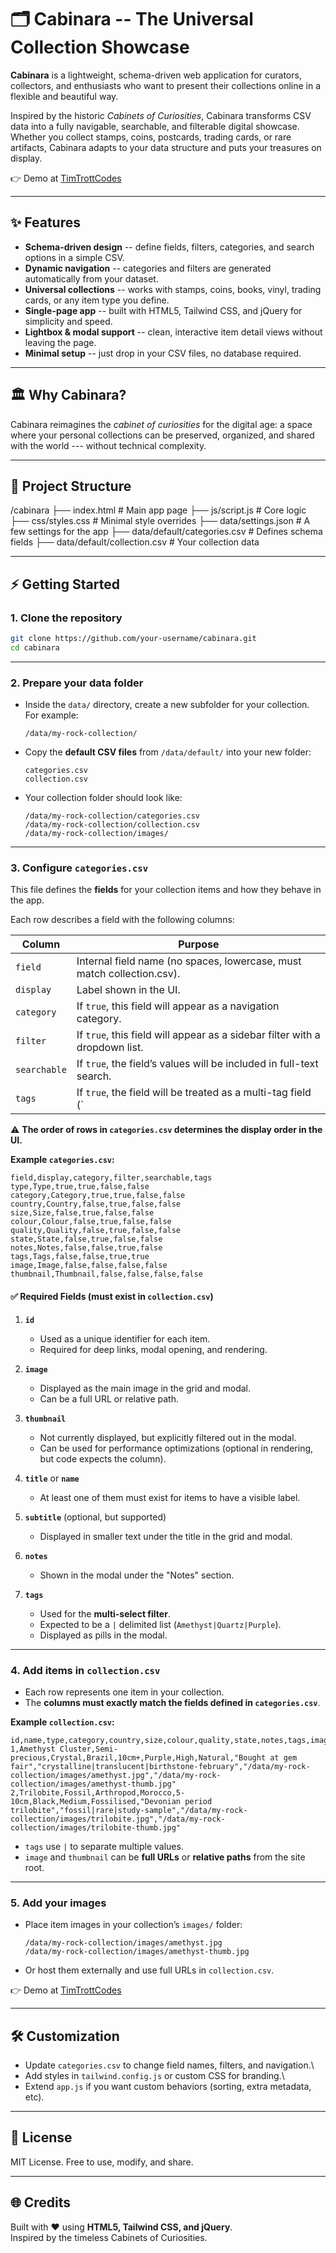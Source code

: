 # 🗂️ Cabinara -- The Universal Collection Showcase

**Cabinara** is a lightweight, schema-driven web application for
curators, collectors, and enthusiasts who want to present their
collections online in a flexible and beautiful way.

Inspired by the historic *Cabinets of Curiosities*, Cabinara transforms
CSV data into a fully navigable, searchable, and filterable digital
showcase. Whether you collect stamps, coins, postcards, trading cards,
or rare artifacts, Cabinara adapts to your data structure and puts your
treasures on display.

👉 Demo at [TimTrottCodes](https://timtrottcodes.github.io/cabinara/)

------------------------------------------------------------------------

## ✨ Features

-   **Schema-driven design** -- define fields, filters, categories, and
    search options in a simple CSV.
-   **Dynamic navigation** -- categories and filters are generated
    automatically from your dataset.
-   **Universal collections** -- works with stamps, coins, books, vinyl,
    trading cards, or any item type you define.
-   **Single-page app** -- built with HTML5, Tailwind CSS, and jQuery
    for simplicity and speed.
-   **Lightbox & modal support** -- clean, interactive item detail views
    without leaving the page.
-   **Minimal setup** -- just drop in your CSV files, no database
    required.

------------------------------------------------------------------------

## 🏛️ Why Cabinara?

Cabinara reimagines the *cabinet of curiosities* for the digital age: a
space where your personal collections can be preserved, organized, and
shared with the world --- without technical complexity.

------------------------------------------------------------------------

## 📂 Project Structure

  /cabinara
    ├── index.html                    # Main app page
    ├── js/script.js                  # Core logic
    ├── css/styles.css                # Minimal style overrides
    ├── data/settings.json            # A few settings for the app
    ├── data/default/categories.csv   # Defines schema fields
    ├── data/default/collection.csv   # Your collection data

------------------------------------------------------------------------

## ⚡ Getting Started

### 1. Clone the repository

```bash
git clone https://github.com/your-username/cabinara.git
cd cabinara
```

---

### 2. Prepare your data folder

- Inside the `data/` directory, create a new subfolder for your collection.  
  For example:  

  ```
  /data/my-rock-collection/
  ```

- Copy the **default CSV files** from `/data/default/` into your new folder:  

  ```
  categories.csv
  collection.csv
  ```

- Your collection folder should look like:  

  ```
  /data/my-rock-collection/categories.csv
  /data/my-rock-collection/collection.csv
  /data/my-rock-collection/images/
  ```

---

### 3. Configure `categories.csv`

This file defines the **fields** for your collection items and how they behave in the app.  

Each row describes a field with the following columns:

| Column       | Purpose                                                                                   |
|--------------|-------------------------------------------------------------------------------------------|
| `field`      | Internal field name (no spaces, lowercase, must match collection.csv).                    |
| `display`    | Label shown in the UI.                                                                    |
| `category`   | If `true`, this field will appear as a navigation category.                               |
| `filter`     | If `true`, this field will appear as a sidebar filter with a dropdown list.               |
| `searchable` | If `true`, the field’s values will be included in full-text search.                       |
| `tags`       | If `true`, the field will be treated as a multi-tag field (`|` separated values).         |

⚠️ **The order of rows in `categories.csv` determines the display order in the UI.**

**Example `categories.csv`:**

```csv
field,display,category,filter,searchable,tags
type,Type,true,true,false,false
category,Category,true,true,false,false
country,Country,false,true,false,false
size,Size,false,true,false,false
colour,Colour,false,true,false,false
quality,Quality,false,true,false,false
state,State,false,true,false,false
notes,Notes,false,false,true,false
tags,Tags,false,false,true,true
image,Image,false,false,false,false
thumbnail,Thumbnail,false,false,false,false
```

#### ✅ **Required Fields (must exist in `collection.csv`)**

1. **`id`**

   * Used as a unique identifier for each item.
   * Required for deep links, modal opening, and rendering.

2. **`image`**

   * Displayed as the main image in the grid and modal.
   * Can be a full URL or relative path.

3. **`thumbnail`**

   * Not currently displayed, but explicitly filtered out in the modal.
   * Can be used for performance optimizations (optional in rendering, but code expects the column).

4. **`title`** or **`name`**

   * At least one of them must exist for items to have a visible label.

5. **`subtitle`** (optional, but supported)

   * Displayed in smaller text under the title in the grid and modal.

6. **`notes`**

   * Shown in the modal under the "Notes" section.

7. **`tags`**

   * Used for the **multi-select filter**.
   * Expected to be a `|` delimited list (`Amethyst|Quartz|Purple`).
   * Displayed as pills in the modal.

---

### 4. Add items in `collection.csv`

- Each row represents one item in your collection.  
- The **columns must exactly match the fields defined in `categories.csv`**.  

**Example `collection.csv`:**

```csv
id,name,type,category,country,size,colour,quality,state,notes,tags,image,thumbnail
1,Amethyst Cluster,Semi-precious,Crystal,Brazil,10cm+,Purple,High,Natural,"Bought at gem fair","crystalline|translucent|birthstone-february","/data/my-rock-collection/images/amethyst.jpg","/data/my-rock-collection/images/amethyst-thumb.jpg"
2,Trilobite,Fossil,Arthropod,Morocco,5-10cm,Black,Medium,Fossilised,"Devonian period trilobite","fossil|rare|study-sample","/data/my-rock-collection/images/trilobite.jpg","/data/my-rock-collection/images/trilobite-thumb.jpg"
```

- `tags` use `|` to separate multiple values.  
- `image` and `thumbnail` can be **full URLs** or **relative paths** from the site root.

---

### 5. Add your images

- Place item images in your collection’s `images/` folder:

  ```
  /data/my-rock-collection/images/amethyst.jpg
  /data/my-rock-collection/images/amethyst-thumb.jpg
  ```

- Or host them externally and use full URLs in `collection.csv`.

👉 Demo at [TimTrottCodes](https://timtrottcodes.github.io/cabinara/)

------------------------------------------------------------------------

## 🛠️ Customization

-   Update `categories.csv` to change field names, filters, and
    navigation.\
-   Add styles in `tailwind.config.js` or custom CSS for branding.\
-   Extend `app.js` if you want custom behaviors (sorting, extra
    metadata, etc).

------------------------------------------------------------------------

## 📜 License

MIT License. Free to use, modify, and share.

------------------------------------------------------------------------

## 🌐 Credits

Built with ❤️ using **HTML5, Tailwind CSS, and jQuery**.\
Inspired by the timeless Cabinets of Curiosities.
